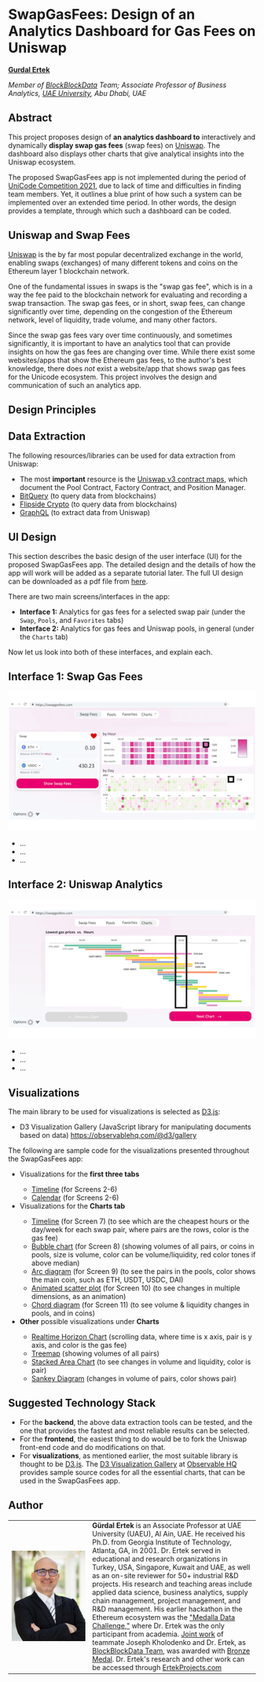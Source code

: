 # SwapGasFees: Design of an Analytics Dashboard for Gas Fees on Uniswap 

<hline>
</hline>

**[Gurdal Ertek](https://ertekprojects.com)**

_Member of [BlockBlockData](https://blockblockdata.com) Team; Associate Professor of Business Analytics, [UAE University](https://cbe.uaeu.ac.ae/en/departments/analytics/), Abu Dhabi, UAE_

<hline>
</hline>

## Abstract
  
This project proposes design of **an analytics dashboard to** interactively and dynamically **display swap gas fees** (swap fees) on [Uniswap](https://uniswap.org). The dashboard also displays other charts that give analytical insights into the Uniswap ecosystem. 

The proposed SwapGasFees app is not implemented during the period of [UniCode Competition 2021](https://unicode.ethglobal.com/), due to lack of time and difficulties in finding team members. Yet, it outlines a blue print of how such a system can be implemented over an extended time period. In other words, the design provides a template, through which such a dashboard can be coded.

## Uniswap and Swap Fees

[Uniswap](https://uniswap.org) is the by far most popular decentralized exchange in the world, enabling swaps (exchanges) of many different tokens and coins on the Ethereum layer 1 blockchain network.

One of the fundamental issues in swaps is the "swap gas fee", which is in a way the fee paid to the blockchain network for evaluating and recording a swap transaction. The swap gas fees, or in short, swap fees, can change significantly over time, depending on the congestion of the Ethereum network, level of liquidity, trade volume, and many other factors. 

Since the swap gas fees vary over time continuously, and sometimes significantly, it is important to have an analytics tool that can provide insights on how the gas fees are changing over time. While there exist some websites/apps that show the Ethereum gas fees, to the author's best knowledge, there does _not_ exist a website/app that shows swap gas fees for the Unicode ecosystem. This project involves the design and communication of such an analytics app.

## Design Principles


## Data Extraction

The following resources/libraries can be used for data extraction from Uniswap:

- The most **important** resource is the [Uniswap v3 contract maps](https://j1mmy.fi), which document the Pool Contract, Factory Contract, and Position Manager.
- [BitQuery](https://graphql.bitquery.io/ide) (to query data from blockchains)
- [Flipside Crypto](https://app.flipsidecrypto.com) (to query data from blockchains)
- [GraphQL](https://medium.com/coinmonks/get-uniswap-data-using-the-graph-79d0c6f7b9f2) (to extract data from Uniswap)

## UI Design 

This section describes the basic design of the user interface (UI) for the proposed SwapGasFees app. The detailed design and the details of how the app will work will be added as a separate tutorial later. The full UI design can be downloaded as a pdf file from [here](./figures/SwapGasFees_Design.pdf).

There are two main screens/interfaces in the app:

- **Interface 1:** Analytics for gas fees for a selected swap pair  (under the `Swap`, `Pools`, and `Favorites` tabs) 
- **Interface 2:** Analytics for gas fees and Uniswap pools, in general (under the `Charts` tab)

Now let us look into both of these interfaces, and explain each.


## **Interface 1:** Swap Gas Fees
![](./figures/SwapGasFees_Design_03.png)
<ul>
  <li>...</li>
  <li>...</li>
  <li>...</li>
</ul> 

## **Interface 2:** Uniswap Analytics
![](./figures/SwapGasFees_Design_07.png)
<ul>
  <li>...</li>
  <li>...</li>
  <li>...</li>
</ul> 

## Visualizations

The main library to be used for visualizations is selected as [D3.js](https://d3js.org):
- D3 Visualization Gallery (JavaScript library for manipulating documents based on data)
https://observablehq.com/@d3/gallery

The following are sample code for the visualizations presented throughout the SwapGasFees app:

<ul>
  <li>Visualizations for the <b>first three tabs</b></li>
      <ul>
        <li><a href="https://observablehq.com/@mbostock/the-impact-of-vaccines" target="_blank">Timeline</a> (for Screens 2-6)</li>
        <li><a href="https://observablehq.com/@d3/calendars" target="_blank">Calendar</a> (for Screens 2-6)</li>
      </ul> 
  <li>Visualizations for the <b>Charts tab</b></li>
      <ul>
        <li><a href="https://observablehq.com/@tezzutezzu/world-history-timeline" target="_blank">Timeline</a> (for Screen 7) (to see which are the cheapest hours or the day/week for each swap pair, where pairs are the rows, color is the gas fee)</li>
        <li><a href="https://observablehq.com/@d3/bubble-chart" target="_blank">Bubble chart</a> (for Screen 8) (showing volumes of all pairs, or coins in pools, size is volume, color can be volume/liquidity, red color tones if above median)</li>
        <li><a href="https://observablehq.com/@d3/arc-diagram" target="_blank">Arc diagram</a> (for Screen 9) (to see the pairs in the pools, color shows the main coin, such as ETH, USDT, USDC, DAI)</li>
        <li><a href="https://observablehq.com/@mbostock/the-wealth-health-of-nations" target="_blank">Animated scatter plot</a> (for Screen 10) (to see changes in multiple dimensions, as an animation)</li>
        <li><a href="https://observablehq.com/@d3/chord-diagram" target="_blank">Chord diagram</a> (for Screen 11) (to see volume & liquidity changes in pools, and in coins)</li>
      </ul> 
  <li><b>Other</b> possible visualizations under <b>Charts</b></li>
      <ul>
        <li><a href="https://observablehq.com/@d3/realtime-horizon-chart" target="_blank">Realtime Horizon Chart</a> (scrolling data, where time is x axis, pair is y axis, and color is the gas fee)</li>
        <li><a href="https://observablehq.com/@d3/treemap" target="_blank">Treemap</a> (showing volumes of all pairs)</li>
        <li><a href="https://observablehq.com/@d3/streamgraph" target="_blank">Stacked Area Chart</a> (to see changes in volume and liquidity, color is pair)</li>
        <li><a href="https://observablehq.com/@d3/sankey" target="_blank">Sankey Diagram</a> (changes in volume of pairs, color shows pair)</li>
  </ul> 
</ul> 


## Suggested Technology Stack

- For the **backend**, the above data extraction tools can be tested, and the one that provides the fastest and most reliable results can be selected.
- For the **frontend**, the easiest thing to do would be to fork the Uniswap front-end code and do modifications on that. 
- For **visualizations**, as mentioned earlier, the most suitable library is thought to be [D3.js](https://d3js.org/). The [D3 Visualization Gallery](https://observablehq.com/@d3/gallery) at [Observable HQ](https://observablehq.com/@d3/) provides sample source codes for all the essential charts, that can be used in the SwapGasFees app.


## Author

<table>
  <tr>
    <td width=150px><a href="https://www.linkedin.com/in/gurdalertek/" target="_blank"><img src="figures/gurdal-ertek.png" alt="Gurdal Ertek"></a></td>
    <td><b>Gürdal Ertek</b> is an Associate Professor at UAE University (UAEU), Al Ain, UAE. He received his Ph.D. from Georgia Institute of Technology, Atlanta, GA, in 2001. Dr. Ertek served in educational and research organizations in Turkey, USA, Singapore, Kuwait and UAE, as well as an on-site reviewer for 50+ industrial R&D projects. His research and teaching areas include applied data science, business analytics, supply chain management, project management, and R&D management. His earlier hackathon in the Ethereum ecosystem was the <a href="https://ethereum.org/en/eth2/get-involved/medalla-data-challenge/" target="_blank">"Medalla Data Challenge,"</a> where Dr. Ertek was the only participant from academia. <a href="https://blockblockdata.github.io/medalla-data-challenge/" target="_blank">Joint work</a> of teammate Joseph Kholodenko and Dr. Ertek, as <a href="https://blockblockdata.com" target="_blank">BlockBlockData Team</a>, was awarded with <a href="https://blog.ethereum.org/2020/11/17/medalla-data-challenge-results/" target="_blank">Bronze Medal</a>. Dr. Ertek's research and other work can be accessed through <a href="http://ertekprojects.com" target="_blank">ErtekProjects.com</a>  </td>
  </tr>
</table>
